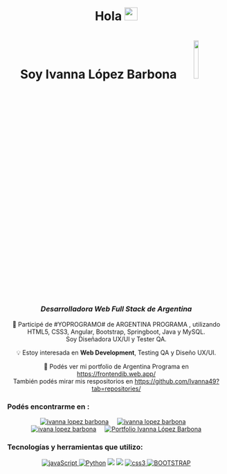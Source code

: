 


<h1 align="center">Hola  <img src="https://github.com/TheDudeThatCode/TheDudeThatCode/blob/master/Assets/Hi.gif" width="30px">



<h1 align="center">Soy Ivanna López Barbona <a href="#"><img width="15%" height="auto" text-align="center" src="http://www.gifss.es/informatica/informaticos/chica-ordenador.gif" height="10px"/></a></h1> 
<h3 align="center"><i>Desarrolladora Web Full Stack de Argentina</i></h3> 


<!--Contador de visitas-->
<p></p>
<p></p>


<div align="center">


🚀 Participé de #YOPROGRAMO# de ARGENTINA PROGRAMA , utilizando HTML5, CSS3, Angular, Bootstrap, Springboot, Java y MySQL.
<br>
Soy Diseñadora UX/UI y Tester QA.

💡 Estoy interesada en **Web Development**, Testing QA y Diseño UX/UI.

💼 Podés ver mi portfolio de Argentina Programa en  https://frontendib.web.app/ <br> También podés mirar mis respositorios en https://github.com/Ivanna49?tab=repositories/

<h3 align="left">Podés encontrarme en :</h3>
<p align="left">
  <p align="center">
  <a target="_blank" href="https://www.linkedin.com/in/ivanna-lopez-barbona/"><img src="https://img.shields.io/badge/linkedin-%230077B5.svg?&style=for-the-badge&logo=linkedin&logoColor=white" alt="ivanna lopez barbona" /></a>&nbsp;&nbsp;&nbsp;&nbsp;
  <a href="mailto:ivibarbona@gmail.com"><img src="https://img.shields.io/badge/gmail-%23D14836.svg?&style=for-the-badge&logo=gmail&logoColor=white" alt="ivanna lopez barbona" /></a>&nbsp;&nbsp;&nbsp;&nbsp;
    <a href="https://github.com/Ivanna49" target="_blank"><img src="https://img.shields.io/badge/GitHub-%23181717?style=for-the-badge&logo=GitHub&logoColor=white" alt="ivana lopez barbona" /></a>&nbsp;&nbsp;&nbsp;&nbsp;
    <a  href="https://frontendib.web.app/" target="_blank"  align="left"><img src="https://img.shields.io/badge/-MI PORTFOLIO-orange?style=for-the-badge" alt="Portfolio Ivanna López Barbona"/></a>
</p>
</p>

<h3 align="left">Tecnologías y herramientas que utilizo:</h3>

<p align="center"> 
<!–– JAVASCRIPT ––>
<a href=https://developer.mozilla.org/en-US/docs/Web/JavaScript" target="_blank" data-bs-toggle="tooltip" title="JavaScript"> <img src="https://img.shields.io/badge/JavaScript-323330?style=for-the-badge&logo=javascript&logoColor=F7DF1E" alt="javaScript"/> </a>
<!–– PYTHON ––>
  <a href="https://www.python.org/" target="_blank" data-bs-toggle="tooltip" title="Python"> <img src="https://img.shields.io/badge/Python-FFD43B?style=for-the-badge&logo=python&logoColor=blue" alt="Python"/></a>
<!-- MYSQL -->
<a href="https://www.mysql.com/" alt="MYSQL" data-bs-toggle="tooltip" title="MYSQL" ><img src= "https://img.shields.io/badge/MySQL-005C84?style=for-the-badge&logo=mysql&logoColor=white" /></a>
<!-- HTML -->
<a href="https://developer.mozilla.org/es/docs/Web/HTML" alt="HTML5" data-bs-toggle="tooltip" title="HTML" ><img src= "https://img.shields.io/badge/HTML5-E34F26?style=for-the-badge&logo=html5&logoColor=white" /></a>
<!–– CSS ––>
<a href="https://www.w3schools.com/css/" target="_blank" data-bs-toggle="tooltip" title="CSS3"> <img src="https://img.shields.io/badge/CSS3-1572B6?style=for-the-badge&logo=css3&logoColor=white" alt="css3"/> </a>
<!–– BOOTSTRAP ––>
<a href="https://getbootstrap.com/docs/5.0/getting-started/introduction/" target="_blank" data-bs-toggle="tooltip" title="BOOTSTRAP"> <img src="https://img.shields.io/badge/Bootstrap-563D7C?style=for-the-badge&logo=bootstrap&logoColor=white" alt="BOOTSTRAP"/></a>

  

